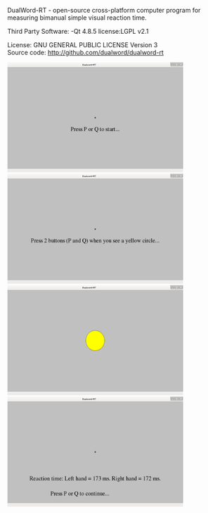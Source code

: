 DualWord-RT - open-source cross-platform computer program for measuring 
bimanual simple visual reaction time.  

Third Party Software:
	-Qt 4.8.5      license:LGPL v2.1  

License: GNU GENERAL PUBLIC LICENSE Version 3  
Source code: http://github.com/dualword/dualword-rt  

<img src="etc/screenshot/dualword-rt_1.png" width="400" height="250">&nbsp;
<img src="etc/screenshot/dualword-rt_2.png" width="400" height="250">&nbsp;<br>
<img src="etc/screenshot/dualword-rt_3.png" width="400" height="250">&nbsp;
<img src="etc/screenshot/dualword-rt_4.png" width="400" height="250">&nbsp;<br>

